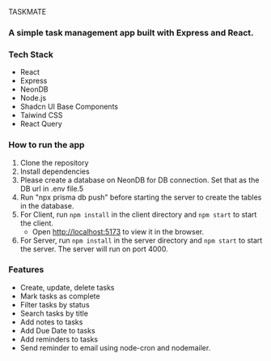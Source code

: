 TASKMATE

### A simple task management app built with Express and React.

### Tech Stack

- React
- Express
- NeonDB
- Node.js
- Shadcn UI Base Components
- Taiwind CSS
- React Query

### How to run the app

1. Clone the repository
2. Install dependencies
3. Please create a database on NeonDB for DB connection. Set that as the DB url in .env file.5
5. Run "npx prisma db push" before starting the server to create the tables in the database.
4. For Client, run `npm install` in the client directory and `npm start` to start the client.
   - Open [http://localhost:5173](http://localhost:5173) to view it in the browser.
5. For Server, run `npm install` in the server directory and `npm start` to start the server. The server will run on port 4000.

### Features

- Create, update, delete tasks
- Mark tasks as complete
- Filter tasks by status
- Search tasks by title
- Add notes to tasks
- Add Due Date to tasks
- Add reminders to tasks
- Send reminder to email using node-cron and nodemailer.



















